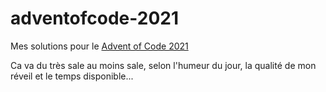 # adventofcode-2021

Mes solutions pour le [Advent of Code 2021](https://adventofcode.com/)

Ca va du très sale au moins sale, selon l'humeur du jour, la qualité de mon réveil et le temps disponible...

